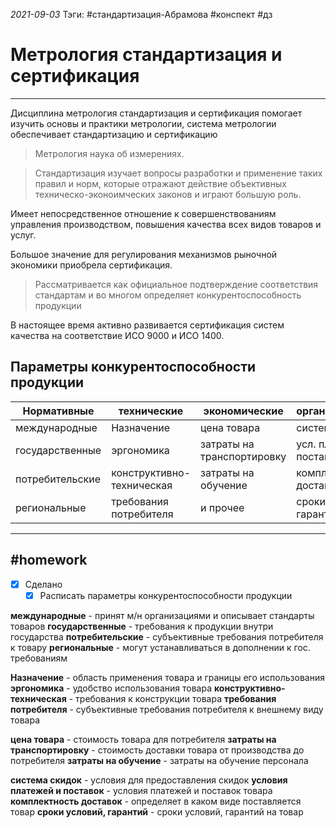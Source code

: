 *2021-09-03*
Тэги: #cтандартизация-Абрамова #конспект #дз 
# Метрология стандартизация и сертификация
---

Дисциплина метрология стандартизация и сертификация помогает изучить основы и практики метрологии, система метрологии обеспечивает стандартизацию и сертификацию

>Метрология наука об измерениях.

>Стандартизация изучает вопросы разработки и применение таких правил и норм, которые отражают действие объективных техническо-эконоимческих законов и играют большую роль.

Имеет непосредственное отношение к совершенствованиям управления производством, повышения качества всех видов товаров и услуг.

Большое значение для регулирования механизмов рыночной экономики приобрела сертификация.

>Рассматривается как официальное подтверждение соответствия стандартам и во многом определяет конкурентоспособность продукции

В настоящее время активно развивается сертификация систем качества на соответствие ИСО 9000 и ИСО 1400.

## Параметры конкурентоспособности продукции

| Нормативные     | технические               | экономические               | организационные         |
| --------------- | ------------------------- | -------------------------- | ----------------------- |
| международные   | Назначение                | цена товара                | система  скидок         |
| государственные | эргономика                | затраты на транспортировку | усл. платежей и поставок |
| потребительские | конструктивно-техническая | затраты на обучение        | комплектность доставок  |
| региональные    | требования потребителя    | и прочее                   | сроки условий, гарантий |

---

##    #homework 

- [x]  Сделано
	- [x]  Расписать параметры конкурентоспособности продукции

**международные** - принят м/н организациями и описывает стандарты товаров
**государственные** - требования к продукции внутри государства
**потребительские** - субъективные требования потребителя к товару
**региональные** - могут устанавливаться в дополнении к гос. требованиям

**Назначение** - область применения товара и границы его использования
**эргономика** - удобство использования товара
**конструктивно-техническая** - требования к конструкции товара
**требования потребителя** - субъективные требования потребителя к внешнему виду товара

**цена товара** - стоимость товара для потребителя
**затраты на транспортировку** - стоимость доставки товара от производства до потребителя
**затраты на обучение** - затраты на обучение персонала

**система  скидок** - условия для предоставления скидок
**условия платежей и поставок** - условия платежей и поставок товара
**комплектность доставок** - определяет в каком виде поставляется товар
**сроки условий, гарантий** - сроки условий, гарантий на товар